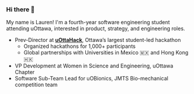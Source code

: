### Hi there 👋

My name is Lauren! I'm a fourth-year software engineering student attending uOttawa, interested in product, strategy, and engineering roles. 

-  Prev-Director at [**uOttaHack**](https://uottahack.ca), Ottawa’s largest student-led hackathon  
	-  Organized hackathons for 1,000+ participants  
	-  Global partnerships with Universities in Mexico 🇲🇽 and Hong Kong 🇭🇰
 - VP Development at Women in Science and Engineering, uOttawa Chapter
 - Software Sub-Team Lead for uOBionics, JMTS Bio-mechanical competition team

###

